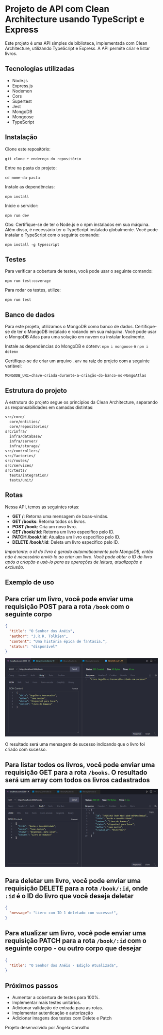 # Projeto de API com Clean Architecture usando TypeScript e Express

Este projeto é uma API simples de biblioteca, implementada com Clean Architecture, utilizando TypeScript e Express. A API permite criar e listar livros.

## Tecnologias utilizadas

- Node.js
- Express.js
- Nodemon
- Cors
- Supertest
- Jest
- MongoDB
- Mongoose
- TypeScript

## Instalação

Clone este repositório:

``git clone + endereço do repositório``

Entre na pasta do projeto:

``cd nome-da-pasta``

Instale as dependências:

``npm install``

Inicie o servidor:

``npm run dev``

Obs: Certifique-se de ter o Node.js e o npm instalados em sua máquina. Além disso, é necessário ter o TypeScript instalado globalmente. Você pode instalar o TypeScript com o seguinte comando:

``npm install -g typescript``

## Testes

Para verificar a cobertura de testes, você pode usar o seguinte comando:

``npm run test:coverage``

Para rodar os testes, utilize:

``npm run test``

## Banco de dados

Para este projeto, utilizamos o MongoDB como banco de dados. Certifique-se de ter o MongoDB instalado e rodando em sua máquina. Você pode usar o MongoDB Atlas para uma solução em nuvem ou instalar localmente.

Instale as dependências do MongoDB e dotenv:
``npm i mongoose`` e 
``npm i dotenv``

Certifique-se de criar um arquivo `.env` na raiz do projeto com a seguinte variável:

```
MONGODB_URI=chave-criada-durante-a-criação-do-banco-no-MongoAtlas
```

## Estrutura do projeto

A estrutura do projeto segue os princípios da Clean Architecture, separando as responsabilidades em camadas distintas:

```
src/core/
  core/entities/
  core/repositories/
src/infra/
  infra/database/
  infra/server/
  infra/storage/
src/controllers/
src/factories/
src/routes/
src/services/
src/tests/
  tests/integration/
  tests/unit/
```

## Rotas

Nessa API, temos as seguintes rotas:

- **GET /**: Retorna uma mensagem de boas-vindas.
- **GET /books**: Retorna todos os livros.
- **POST /book**: Cria um novo livro.
- **GET /book/:id**: Retorna um livro específico pelo ID.
- **PATCH /book/:id**: Atualiza um livro específico pelo ID.
- **DELETE /book/:id**: Deleta um livro específico pelo ID.

*Importante: o id do livro é gerado automaticamente pelo MongoDB, então não é necessário enviá-lo ao criar um livro. Você pode obter o ID do livro após a criação e usá-lo para as operações de leitura, atualização e exclusão.*

## Exemplo de uso

## Para criar um livro, você pode enviar uma requisição POST para a rota `/book` com o seguinte corpo

```json
{
  "title": "O Senhor dos Anéis",
  "author": "J.R.R. Tolkien",
  "content": "Uma história épica de fantasia.",
  "status": "disponível"
}
```

![Rota POST criando um livro](image-1.png)

O resultado será uma mensagem de sucesso indicando que o livro foi criado com sucesso.

## Para listar todos os livros, você pode enviar uma requisição GET para a rota `/books`. O resultado será um array com todos os livros cadastrados

![Rota GET retornando o livro criado](image.png)

## Para deletar um livro, você pode enviar uma requisição DELETE para a rota `/book/:id`, onde `:id` é o ID do livro que você deseja deletar

```json
{
  "message": "Livro com ID 1 deletado com sucesso!",
}
```

## Para atualizar um livro, você pode enviar uma requisição PATCH para a rota `/book/:id` com o seguinte corpo - ou outro corpo que desejar

```json
{
  "title": "O Senhor dos Anéis - Edição Atualizada",
}
```

## Próximos passos

- Aumentar a cobertura de testes para 100%.
- Implementar mais testes unitários.
- Adicionar validação de entrada para as rotas.
- Implementar autenticação e autorização
- Adicionar imagens dos testes com Delete e Patch

Projeto desenvolvido por Ângela Carvalho
